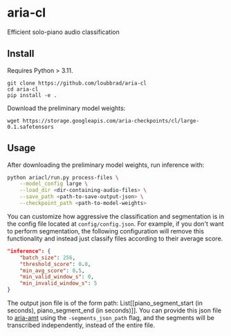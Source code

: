 # aria-cl

Efficient solo-piano audio classification

## Install 

Requires Python > 3.11.

```
git clone https://github.com/loubbrad/aria-cl
cd aria-cl
pip install -e .
```

Download the preliminary model weights:

```
wget https://storage.googleapis.com/aria-checkpoints/cl/large-0.1.safetensors
```

## Usage

After downloading the preliminary model weights, run inference with:

```bash
python ariacl/run.py process-files \
    --model_config large \
    --load_dir <dir-containing-audio-files> \
    --save_path <path-to-save-output-json> \
    --checkpoint_path <path-to-model-weights>
```

You can customize how aggressive the classification and segmentation is in the config file located at `config/config.json`. For example, if you don't want to perform segmentation, the following configuration will remove this functionality and instead just classify files according to their average score.

```json
"inference": {
    "batch_size": 256,
    "threshold_score": 0.0,
    "min_avg_score": 0.5,
    "min_valid_window_s": 0,
    "min_invalid_window_s": 5
}
```

The output json file is of the form path: List[[piano_segment_start (in seconds), piano_segment_end (in seconds)]]. You can provide this json file to [aria-amt](https://github.com/EleutherAI/aria-amt) using the `-segments_json_path` flag, and the segments will be transcribed independently, instead of the entire file.